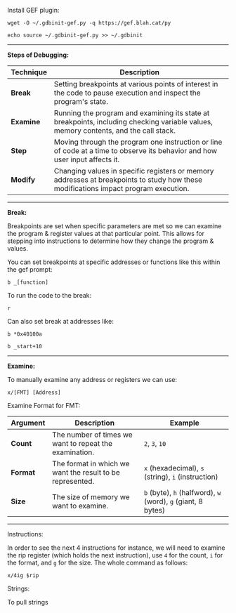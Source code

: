 
Install GEF plugin: 

	wget -O ~/.gdbinit-gef.py -q https://gef.blah.cat/py

	echo source ~/.gdbinit-gef.py >> ~/.gdbinit

-------------------------------------------

**Steps of Debugging:** 

| Technique | Description |
|-----------|-------------|
| **Break** | Setting breakpoints at various points of interest in the code to pause execution and inspect the program's state. |
| **Examine** | Running the program and examining its state at breakpoints, including checking variable values, memory contents, and the call stack. |
| **Step** | Moving through the program one instruction or line of code at a time to observe its behavior and how user input affects it. |
| **Modify** | Changing values in specific registers or memory addresses at breakpoints to study how these modifications impact program execution. |

-------------------------------------------

**Break:** 

Breakpoints are set when specific parameters are met so we can examine the program & register values at that particular point. This allows for stepping into instructions to determine how they change the program & values. 

You can set breakpoints at specific addresses or functions like this within the gef prompt: 

	b _[function]

To run the code to the break:

	r

Can also set break at addresses like: 

	b *0x40100a

	b _start+10

-------------------------------------------

**Examine:** 

To manually examine any address or registers we can use: 

	x/[FMT] [Address]


Examine Format for FMT:

| Argument   | Description                                               | Example                                                      |
| ---------- | --------------------------------------------------------- | ------------------------------------------------------------ |
| **Count**  | The number of times we want to repeat the examination.    | `2`, `3`, `10`                                               |
| **Format** | The format in which we want the result to be represented. | `x` (hexadecimal), `s` (string), `i` (instruction)           |
| **Size**   | The size of memory we want to examine.                    | `b` (byte), `h` (halfword), `w` (word), `g` (giant, 8 bytes) |

-------------------------------------------

Instructions:

In order to see the next 4 instructions for instance, we will need to examine the rip register (which holds the next instruction), use `4` for the count, `i` for the format, and `g` for the size. The whole command as follows:

	x/4ig $rip


Strings: 

To pull strings
